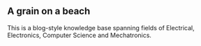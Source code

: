 ## A grain on a beach
This is a blog-style knowledge base spanning fields of Electrical, Electronics, Computer Science and Mechatronics.
